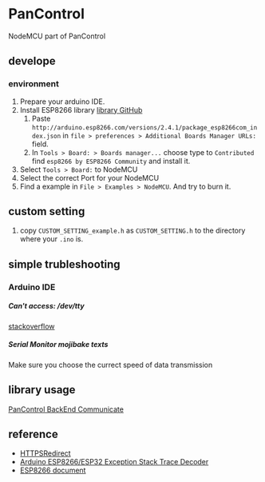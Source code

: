 # PanControl
NodeMCU part of PanControl

## develope
### environment
1. Prepare your arduino IDE.
2. Install ESP8266 library [library GitHub](https://github.com/esp8266/Arduino)
    1. Paste `http://arduino.esp8266.com/versions/2.4.1/package_esp8266com_index.json` in `file > preferences > Additional Boards Manager URLs: ` field.
    2. In `Tools > Board: > Boards manager...` choose type to `Contributed` find `esp8266 by ESP8266 Community` and install it.
3. Select `Tools > Board:` to NodeMCU
4. Select the correct Port for your NodeMCU
5. Find a example in `File > Examples > NodeMCU`. And try to burn it.

## custom setting
1. copy `CUSTOM_SETTING_example.h` as `CUSTOM_SETTING.h` to the directory where your `.ino` is.

## simple trubleshooting
### Arduino IDE
##### Can't access: /dev/tty
[stackoverflow](https://askubuntu.com/questions/210177/serial-port-terminal-cannot-open-dev-ttys0-permission-denied?utm_medium=organic&utm_source=google_rich_qa&utm_campaign=google_rich_qa)
##### Serial Monitor mojibake texts
Make sure you choose the currect speed of data transmission

## library usage
[PanControl BackEnd Communicate](https://github.com/Punplace/PanControl-NodeMCU/blob/master/main/library/PanControl_BackEnd_Communicate/README.md)

## reference
* [HTTPSRedirect](https://github.com/electronicsguy/ESP8266/tree/master/HTTPSRedirect)
* [Arduino ESP8266/ESP32 Exception Stack Trace Decoder](https://github.com/me-no-dev/EspExceptionDecoder)
* [ESP8266 document](http://arduino-esp8266.readthedocs.io/en/latest/index.html)

